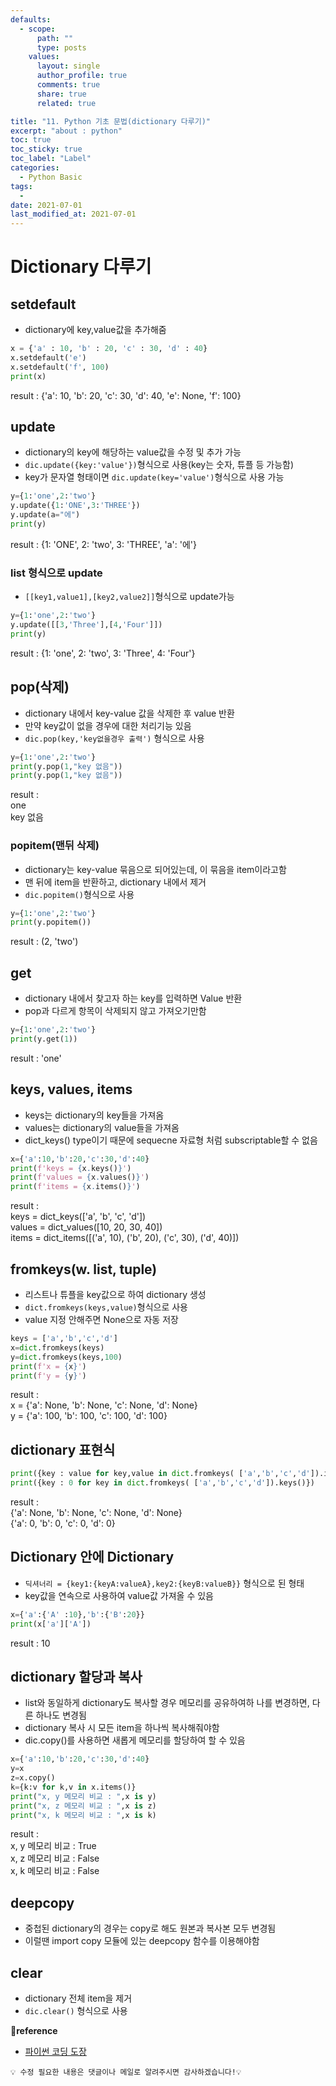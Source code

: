 ```yaml
---
defaults:
  - scope:
      path: ""
      type: posts
    values:
      layout: single
      author_profile: true
      comments: true
      share: true
      related: true

title: "11. Python 기초 문법(dictionary 다루기)"
excerpt: "about : python"
toc: true
toc_sticky: true
toc_label: "Label"
categories:
  - Python Basic
tags:
  - 
date: 2021-07-01
last_modified_at: 2021-07-01
---
```

# Dictionary 다루기

## setdefault

- dictionary에 key,value값을 추가해줌

```python
x = {'a' : 10, 'b' : 20, 'c' : 30, 'd' : 40}
x.setdefault('e')
x.setdefault('f', 100)
print(x)
```
result : {'a': 10, 'b': 20, 'c': 30, 'd': 40, 'e': None, 'f': 100}

## update

- dictionary의 key에 해당하는 value값을 수정 및 추가 가능
- `dic.update({key:'value'})`형식으로 사용(key는 숫자, 튜플 등 가능함)
- key가 문자열 형태이면 `dic.update(key='value')`형식으로 사용 가능

```python
y={1:'one',2:'two'}
y.update({1:'ONE',3:'THREE'})
y.update(a="에")
print(y)
```
result : {1: 'ONE', 2: 'two', 3: 'THREE', 'a': '에'}

### list 형식으로 update

- `[[key1,value1],[key2,value2]]`형식으로 update가능

```python
y={1:'one',2:'two'}
y.update([[3,'Three'],[4,'Four']])
print(y)
```
result : {1: 'one', 2: 'two', 3: 'Three', 4: 'Four'}

## pop(삭제)

- dictionary 내에서 key-value 값을 삭제한 후 value 반환
- 만약 key값이 없을 경우에 대한 처리기능 있음
- `dic.pop(key,'key없을경우 출력')` 형식으로 사용

```python
y={1:'one',2:'two'}
print(y.pop(1,"key 없음"))
print(y.pop(1,"key 없음"))
```
result : <br>
one <br>
key 없음

### popitem(맨뒤 삭제)

- dictionary는 key-value 묶음으로 되어있는데, 이 묶음을 item이라고함
- 맨 뒤에 item을 반환하고, dictionary 내에서 제거
- `dic.popitem()`형식으로 사용

```python
y={1:'one',2:'two'}
print(y.popitem())
```
result : (2, 'two')

## get

- dictionary 내에서 찾고자 하는 key를 입력하면 Value 반환
- pop과 다르게 항목이 삭제되지 않고 가져오기만함

```python
y={1:'one',2:'two'}
print(y.get(1))
```
result : 'one'


## keys, values, items

- keys는 dictionary의 key들을 가져옴
- values는 dictionary의 value들을 가져옴
- dict_keys() type이기 때문에 sequecne 자료형 처럼 subscriptable할 수 없음

```python
x={'a':10,'b':20,'c':30,'d':40}
print(f'keys = {x.keys()}')
print(f'values = {x.values()}')
print(f'items = {x.items()}')
```
result : <br>
keys = dict_keys(['a', 'b', 'c', 'd']) <br>
values = dict_values([10, 20, 30, 40]) <br>
items = dict_items([('a', 10), ('b', 20), ('c', 30), ('d', 40)])  


## fromkeys(w. list, tuple)

- 리스트나 튜플을 key값으로 하여 dictionary 생성
- `dict.fromkeys(keys,value)`형식으로 사용
- value 지정 안해주면 None으로 자동 저장

```python
keys = ['a','b','c','d']
x=dict.fromkeys(keys)
y=dict.fromkeys(keys,100)
print(f'x = {x}')
print(f'y = {y}')
```
result : <br>
x = {'a': None, 'b': None, 'c': None, 'd': None} <br>
y = {'a': 100, 'b': 100, 'c': 100, 'd': 100}

## dictionary 표현식

```python
print({key : value for key,value in dict.fromkeys( ['a','b','c','d']).items()})
print({key : 0 for key in dict.fromkeys( ['a','b','c','d']).keys()})
```
result : <br>
{'a': None, 'b': None, 'c': None, 'd': None} <br>
{'a': 0, 'b': 0, 'c': 0, 'd': 0}


## Dictionary 안에 Dictionary

- `딕셔너리 = {key1:{keyA:valueA},key2:{keyB:valueB}}` 형식으로 된 형태
- key값을 연속으로 사용하여 value값 가져올 수 있음

```python
x={'a':{'A' :10},'b':{'B':20}}
print(x['a']['A'])
```
result : 10

## dictionary 할당과 복사

- list와 동일하게 dictionary도 복사할 경우 메모리를 공유하여하 나를 변경하면, 다른 하나도 변경됨
- dictionary 복사 시 모든 item을 하나씩 복사해줘야함
- dic.copy()를 사용하면 새롭게 메모리를 할당하여 할 수 있음

```python
x={'a':10,'b':20,'c':30,'d':40}
y=x
z=x.copy()
k={k:v for k,v in x.items()}
print("x, y 메모리 비교 : ",x is y)
print("x, z 메모리 비교 : ",x is z)
print("x, k 메모리 비교 : ",x is k)
```
result : <br>
x, y 메모리 비교 :  True <br>
x, z 메모리 비교 :  False <br>
x, k 메모리 비교 :  False


## deepcopy 

- 중첩된 dictionary의 경우는 copy로 해도 원본과 복사본 모두 변경됨
- 이럴땐 import copy 모듈에 있는 deepcopy 함수를 이용해야함



## clear

- dictionary 전체 item을 제거
- `dic.clear()` 형식으로 사용

**📌reference**
- [파이썬 코딩 도장](https://dojang.io/course/view.php?id=7)


```
💡 수정 필요한 내용은 댓글이나 메일로 알려주시면 감사하겠습니다!💡 
```